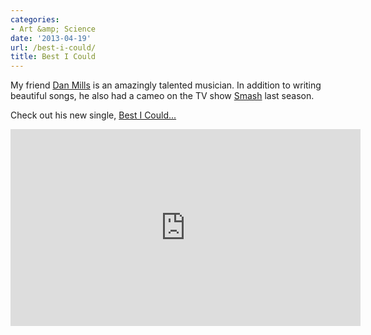 ```yaml
---
categories:
- Art &amp; Science
date: '2013-04-19'
url: /best-i-could/
title: Best I Could
---
```


My friend <a href="http://danmills.net/">Dan Mills</a> is an amazingly talented musician. In addition to writing beautiful songs, he also had a cameo on the TV show <a href="http://www.nbc.com/smash/">Smash</a> last season.

Check out his new single, <a href="https://www.youtube.com/watch?v=Tvi_Lsp0swI">Best I Could...</a>

<iframe width="560" height="315" src="https://www.youtube.com/embed/Tvi_Lsp0swI" frameborder="0" allowfullscreen></iframe>